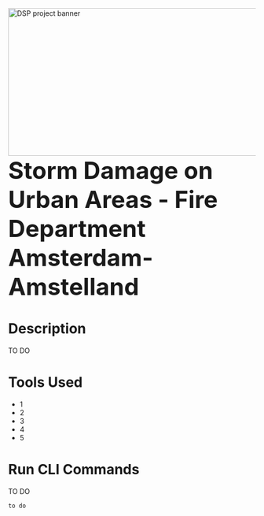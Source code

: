 <img src="https://images.unsplash.com/photo-1624692630016-78ac2e23f6f0?ixlib=rb-4.0.3&q=85&fm=jpg&crop=entropy&cs=srgb&w=3600" alt="DSP project banner" title="Storm Damage on Urban Areas - Fire Department Amsterdam-Amstelland" width="1600" height="300" style="object-fit: cover" />
<font size=24><b>Storm Damage on Urban Areas - Fire Department Amsterdam-Amstelland</b></font>

# Description

TO DO

# Tools Used

- 1
- 2
- 3
- 4
- 5

# Run CLI Commands

TO DO

`to do`
